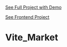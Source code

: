 [See Full Project with Demo](https://github.com/barkand/Gatsby_Footballiga)

[See Frontend Project](https://github.com/barkand/Vite_Template)

# Vite_Market
